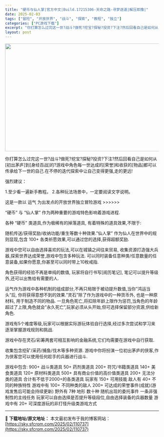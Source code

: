 ```yaml
---
title: "硬币与仙人掌|官方中文|Build.17215306-天命之路-寻梦逐道|解压即撸|"
date: 2025-02-03
tags: ["冒险", "开放世界", "战斗", "探索", "教程", "独立"]
categories: ["PC游戏下载"]
excerpt: "你打算怎么过完这一世?战斗?做死?挖宝?探秘?投资?下注?然后回看自己是如何从[初出茅庐]到[身经百战]的?游戏中角色每一世达成的[荣誉]和收获的[物品]都可以传承给下一世的自己.在不停的迭代探索中让自己变得更强,走的更远! 强烈建议： 1.至少看一遍新手教程。 2.各种玩法场景中，一定要阅读文字说&hellip;"
layout: post
---
```


<img class="aligncenter size-full wp-image-110724" src="https://sky.sfcrom.com/wp-content/uploads/2025/02/20250203154401100.webp" alt="" width="616" height="353" />

你打算怎么过完这一世?战斗?做死?挖宝?探秘?投资?下注?然后回看自己是如何从[初出茅庐]到[身经百战]的?游戏中角色每一世达成的[荣誉]和收获的[物品]都可以传承给下一世的自己.在不停的迭代探索中让自己变得更强,走的更远!

强烈建议：

1.至少看一遍新手教程。
2.各种玩法场景中，一定要阅读文字说明。

这是一款以 运气 为出发点的开放世界独立冒险游戏 >>>>>>

“硬币” 与 “仙人掌” 作为两种重要的游戏特色影响着游戏进程.

 

各种 “硬币” 类道具,作为极稀有的掉落道具, 有着特殊的道具效果,不限于:

随机传送/获得奖励/收纳功能/重生等数十种效果.”仙人掌” 作为仙人在世界中的规则显现,包含 100+ 各类祈愿效果,可以通过您的选择,获得超额奖励.

 

游戏中您可以自由选择喜欢的玩法,可以在城镇之间往来贸易,
收集资源打造强大兵器,探索世界达成荣誉,游戏中包含多种玩法.
可以同时装备任意种类/任意数量的任意装备,如果你愿意,你甚至可以同时带上10枚戒指.

角色获得的经验不再是单纯的数值, 玩家将自行书写[阅历笔记], 笔记可以提升等级外,还可以出售给有需要的人.

运气作为游戏中各种机制的组成部分,不再只局限于被动提升数值,当你”鸿运当头”后, 你将获得意想不到的效果.”灵石”除了作为游戏中的一种货币外, 也是一种原材料, 用于制造不同的物品.
一旦角色死亡,将扣除年龄上限作为惩罚,当角色的年龄超过了上限,角色就会”永久死亡”,玩家必须从头开始,但可选择保留部分资源,供给新角色.

游戏有5个难度等级,玩家可以根据实际游玩体验自行选择,经过多次尝试和学习来逐渐掌握游戏规则和挑战.

游戏中存在灵石/彩筹两套可相互影响的金融系统,它们均需要在游戏中自行获取.

收集包含挖矿/采药/捕鱼/伐木等多种资源.
游戏中你将扮演一位初出茅庐的侠客,作为侠客您可以使用任何趁手的兵器进行战斗.

游戏中包含: 900+ 战斗类道具
50+ 药剂类道具
200+ 符咒/书籍类道具
140+ 美食类道具
120+ 原材料类道具
500+ 具有商业价值的高价值类道具
200+ 无法分类的道具
合计有不低于2000+的各类道具
玩家有 150+ 可用技能
敌人有 40+ 不同的种族特性
游戏中有 100+ 不同种类的敌人
200+ 可达成的荣誉事件(成就)(游戏发售后可能会持续更新)
野外有 7种 地形
数十种 随机出现的委托事件
一条非强制性的主线任务
玩家可以自由选择是否提升等级段位,自由选择装备的兵器数量
游戏中有 20+ 可深度游玩的非打怪升级类游戏方式

---
📖 **下载地址/原文地址：** 本文最初发布于我的博客网站：[https://sky.sfcrom.com/2025/02/110737](https://sky.sfcrom.com/2025/02/110737)
